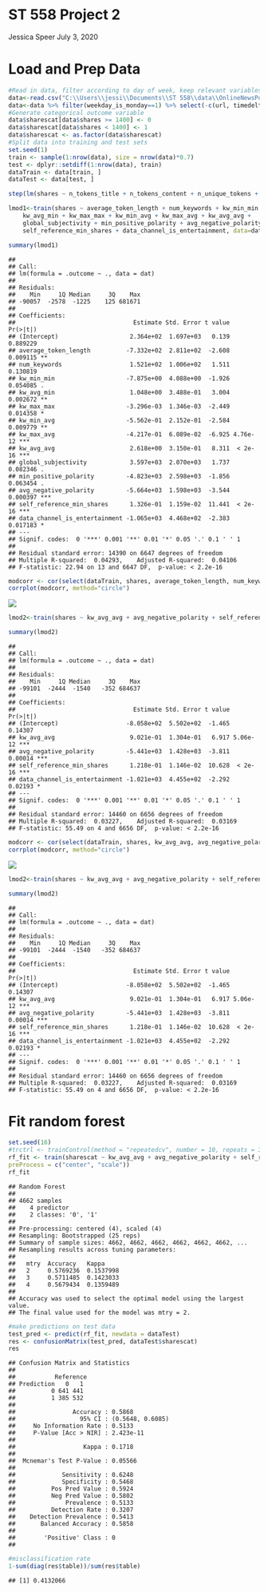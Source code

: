 ST 558 Project 2
================
Jessica Speer
July 3, 2020

Load and Prep Data
==================

``` r
#Read in data, filter according to day of week, keep relevant variables
data<-read.csv("C:\\Users\\jessi\\Documents\\ST 558\\data\\OnlineNewsPopularity.csv", header=T)
data<-data %>% filter(weekday_is_monday==1) %>% select(-c(url, timedelta, weekday_is_monday, weekday_is_tuesday, weekday_is_wednesday, weekday_is_thursday, weekday_is_friday, weekday_is_saturday, weekday_is_sunday))
#Generate categorical outcome variable
data$sharescat[data$shares >= 1400] <- 0
data$sharescat[data$shares < 1400] <- 1
data$sharescat <- as.factor(data$sharescat)
#Split data into training and test sets
set.seed(1)
train <- sample(1:nrow(data), size = nrow(data)*0.7)
test <- dplyr::setdiff(1:nrow(data), train)
dataTrain <- data[train, ]
dataTest <- data[test, ]
```

``` r
step(lm(shares ~ n_tokens_title + n_tokens_content + n_unique_tokens + n_non_stop_words + n_non_stop_unique_tokens + num_hrefs + num_self_hrefs + num_imgs + num_videos + average_token_length + num_keywords + kw_min_min + kw_max_min + kw_avg_min + kw_min_max + kw_max_max + kw_avg_max + kw_min_avg + kw_max_avg + kw_avg_avg + LDA_00 + LDA_01 + LDA_02 +LDA_03 + LDA_04 + global_subjectivity + global_sentiment_polarity + title_subjectivity + title_sentiment_polarity + abs_title_subjectivity + abs_title_sentiment_polarity + global_rate_positive_words + global_rate_negative_words + rate_positive_words + rate_negative_words + avg_positive_polarity + min_positive_polarity + max_positive_polarity + avg_negative_polarity + min_negative_polarity + max_negative_polarity + self_reference_min_shares + self_reference_max_shares + self_reference_avg_sharess + data_channel_is_lifestyle + data_channel_is_entertainment + data_channel_is_bus + data_channel_is_socmed + data_channel_is_tech + data_channel_is_world, data=data))
```

``` r
lmod1<-train(shares ~ average_token_length + num_keywords + kw_min_min + 
    kw_avg_min + kw_max_max + kw_min_avg + kw_max_avg + kw_avg_avg + 
    global_subjectivity + min_positive_polarity + avg_negative_polarity + 
    self_reference_min_shares + data_channel_is_entertainment, data=data, method="lm")

summary(lmod1)
```

    ## 
    ## Call:
    ## lm(formula = .outcome ~ ., data = dat)
    ## 
    ## Residuals:
    ##    Min     1Q Median     3Q    Max 
    ## -90057  -2578  -1225    125 681671 
    ## 
    ## Coefficients:
    ##                                 Estimate Std. Error t value Pr(>|t|)    
    ## (Intercept)                    2.364e+02  1.697e+03   0.139 0.889229    
    ## average_token_length          -7.332e+02  2.811e+02  -2.608 0.009115 ** 
    ## num_keywords                   1.521e+02  1.006e+02   1.511 0.130819    
    ## kw_min_min                    -7.875e+00  4.088e+00  -1.926 0.054085 .  
    ## kw_avg_min                     1.048e+00  3.488e-01   3.004 0.002672 ** 
    ## kw_max_max                    -3.296e-03  1.346e-03  -2.449 0.014358 *  
    ## kw_min_avg                    -5.562e-01  2.152e-01  -2.584 0.009779 ** 
    ## kw_max_avg                    -4.217e-01  6.089e-02  -6.925 4.76e-12 ***
    ## kw_avg_avg                     2.618e+00  3.150e-01   8.311  < 2e-16 ***
    ## global_subjectivity            3.597e+03  2.070e+03   1.737 0.082346 .  
    ## min_positive_polarity         -4.823e+03  2.598e+03  -1.856 0.063454 .  
    ## avg_negative_polarity         -5.664e+03  1.598e+03  -3.544 0.000397 ***
    ## self_reference_min_shares      1.326e-01  1.159e-02  11.441  < 2e-16 ***
    ## data_channel_is_entertainment -1.065e+03  4.468e+02  -2.383 0.017183 *  
    ## ---
    ## Signif. codes:  0 '***' 0.001 '**' 0.01 '*' 0.05 '.' 0.1 ' ' 1
    ## 
    ## Residual standard error: 14390 on 6647 degrees of freedom
    ## Multiple R-squared:  0.04293,    Adjusted R-squared:  0.04106 
    ## F-statistic: 22.94 on 13 and 6647 DF,  p-value: < 2.2e-16

``` r
modcorr <- cor(select(dataTrain, shares, average_token_length, num_keywords, kw_min_min, kw_avg_min, kw_max_max, kw_min_avg, kw_max_avg, kw_avg_avg, global_subjectivity, min_positive_polarity, avg_negative_polarity, self_reference_min_shares))
corrplot(modcorr, method="circle")
```

![](st558proj2_files/figure-markdown_github/unnamed-chunk-4-1.png)

``` r
lmod2<-train(shares ~ kw_avg_avg + avg_negative_polarity + self_reference_min_shares + data_channel_is_entertainment, data=data, method="lm")

summary(lmod2)
```

    ## 
    ## Call:
    ## lm(formula = .outcome ~ ., data = dat)
    ## 
    ## Residuals:
    ##    Min     1Q Median     3Q    Max 
    ## -99101  -2444  -1540   -352 684637 
    ## 
    ## Coefficients:
    ##                                 Estimate Std. Error t value Pr(>|t|)    
    ## (Intercept)                   -8.058e+02  5.502e+02  -1.465  0.14307    
    ## kw_avg_avg                     9.021e-01  1.304e-01   6.917 5.06e-12 ***
    ## avg_negative_polarity         -5.441e+03  1.428e+03  -3.811  0.00014 ***
    ## self_reference_min_shares      1.218e-01  1.146e-02  10.628  < 2e-16 ***
    ## data_channel_is_entertainment -1.021e+03  4.455e+02  -2.292  0.02193 *  
    ## ---
    ## Signif. codes:  0 '***' 0.001 '**' 0.01 '*' 0.05 '.' 0.1 ' ' 1
    ## 
    ## Residual standard error: 14460 on 6656 degrees of freedom
    ## Multiple R-squared:  0.03227,    Adjusted R-squared:  0.03169 
    ## F-statistic: 55.49 on 4 and 6656 DF,  p-value: < 2.2e-16

``` r
modcorr <- cor(select(dataTrain, shares, kw_avg_avg, avg_negative_polarity, self_reference_min_shares))
corrplot(modcorr, method="circle")
```

![](st558proj2_files/figure-markdown_github/unnamed-chunk-6-1.png)

``` r
lmod2<-train(shares ~ kw_avg_avg + avg_negative_polarity + self_reference_min_shares + data_channel_is_entertainment, data=data, method="lm")

summary(lmod2)
```

    ## 
    ## Call:
    ## lm(formula = .outcome ~ ., data = dat)
    ## 
    ## Residuals:
    ##    Min     1Q Median     3Q    Max 
    ## -99101  -2444  -1540   -352 684637 
    ## 
    ## Coefficients:
    ##                                 Estimate Std. Error t value Pr(>|t|)    
    ## (Intercept)                   -8.058e+02  5.502e+02  -1.465  0.14307    
    ## kw_avg_avg                     9.021e-01  1.304e-01   6.917 5.06e-12 ***
    ## avg_negative_polarity         -5.441e+03  1.428e+03  -3.811  0.00014 ***
    ## self_reference_min_shares      1.218e-01  1.146e-02  10.628  < 2e-16 ***
    ## data_channel_is_entertainment -1.021e+03  4.455e+02  -2.292  0.02193 *  
    ## ---
    ## Signif. codes:  0 '***' 0.001 '**' 0.01 '*' 0.05 '.' 0.1 ' ' 1
    ## 
    ## Residual standard error: 14460 on 6656 degrees of freedom
    ## Multiple R-squared:  0.03227,    Adjusted R-squared:  0.03169 
    ## F-statistic: 55.49 on 4 and 6656 DF,  p-value: < 2.2e-16

Fit random forest
=================

``` r
set.seed(16)
#trctrl <- trainControl(method = "repeatedcv", number = 10, repeats = 3)
rf_fit <- train(sharescat ~ kw_avg_avg + avg_negative_polarity + self_reference_min_shares + data_channel_is_entertainment, data = dataTrain, method = "rf",
preProcess = c("center", "scale"))
rf_fit
```

    ## Random Forest 
    ## 
    ## 4662 samples
    ##    4 predictor
    ##    2 classes: '0', '1' 
    ## 
    ## Pre-processing: centered (4), scaled (4) 
    ## Resampling: Bootstrapped (25 reps) 
    ## Summary of sample sizes: 4662, 4662, 4662, 4662, 4662, 4662, ... 
    ## Resampling results across tuning parameters:
    ## 
    ##   mtry  Accuracy   Kappa    
    ##   2     0.5769236  0.1537998
    ##   3     0.5711485  0.1423033
    ##   4     0.5679434  0.1359489
    ## 
    ## Accuracy was used to select the optimal model using the largest value.
    ## The final value used for the model was mtry = 2.

``` r
#make predictions on test data
test_pred <- predict(rf_fit, newdata = dataTest)
res <- confusionMatrix(test_pred, dataTest$sharescat)
res
```

    ## Confusion Matrix and Statistics
    ## 
    ##           Reference
    ## Prediction   0   1
    ##          0 641 441
    ##          1 385 532
    ##                                           
    ##                Accuracy : 0.5868          
    ##                  95% CI : (0.5648, 0.6085)
    ##     No Information Rate : 0.5133          
    ##     P-Value [Acc > NIR] : 2.423e-11       
    ##                                           
    ##                   Kappa : 0.1718          
    ##                                           
    ##  Mcnemar's Test P-Value : 0.05566         
    ##                                           
    ##             Sensitivity : 0.6248          
    ##             Specificity : 0.5468          
    ##          Pos Pred Value : 0.5924          
    ##          Neg Pred Value : 0.5802          
    ##              Prevalence : 0.5133          
    ##          Detection Rate : 0.3207          
    ##    Detection Prevalence : 0.5413          
    ##       Balanced Accuracy : 0.5858          
    ##                                           
    ##        'Positive' Class : 0               
    ## 

``` r
#misclassification rate
1-sum(diag(res$table))/sum(res$table)
```

    ## [1] 0.4132066
